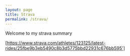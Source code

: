 ```yaml
---
layout: page
title: Strava
permalink: /strava/
---
```


Welcome to my strava summary

[https://www.strava.com/athletes/123125/latest-rides/25fbe9b3eb5490c8b3d5775bbd22931c676bb595']
